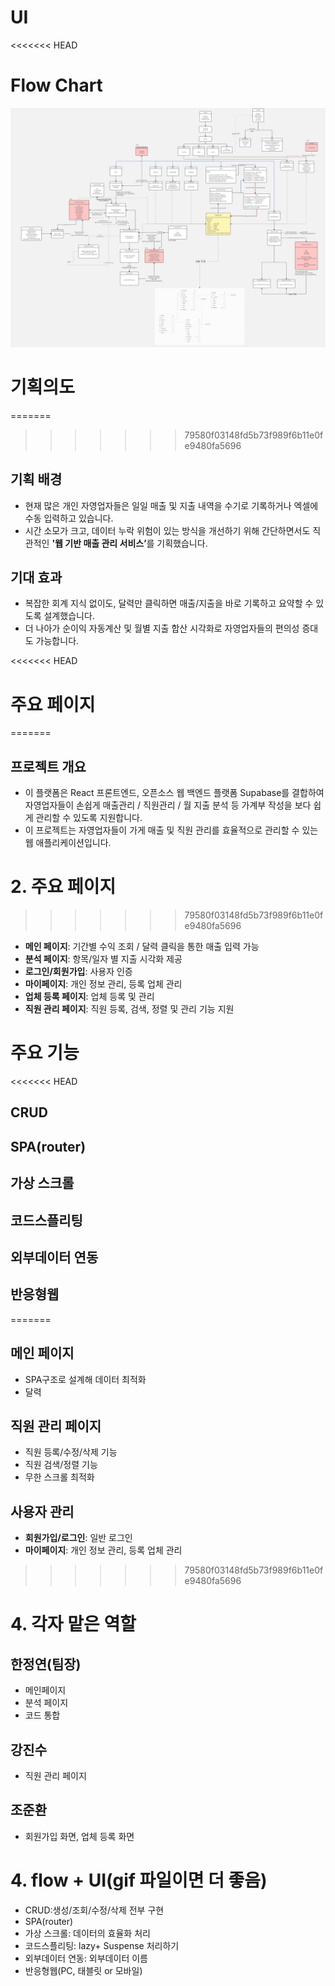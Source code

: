 # UI

<<<<<<< HEAD
# Flow Chart

![flow](flow_image.png)

# 기획의도

=======
>>>>>>> 79580f03148fd5b73f989f6b11e0fe9480fa5696
## 기획 배경

- 현재 많은 개인 자영업자들은 일일 매출 및 지출 내역을 수기로 기록하거나 엑셀에 수동 입력하고 있습니다.
- 시간 소모가 크고, 데이터 누락 위험이 있는 방식을 개선하기 위해 간단하면서도 직관적인 <strong>'웹 기반 매출 관리 서비스’</strong >를 기획했습니다.

## 기대 효과

- 복잡한 회계 지식 없이도, 달력만 클릭하면 매출/지출을 바로 기록하고 요약할 수 있도록 설계했습니다.
- 더 나아가 순이익 자동계산 및 월별 지출 합산 시각화로 자영업자들의 편의성 증대도 가능합니다.

<<<<<<< HEAD
# 주요 페이지
=======
## 프로젝트 개요

- 이 플랫폼은 React 프론트엔드, 오픈소스 웹 백엔드 플랫폼 Supabase를 결합하여 자영업자들이 손쉽게 매출관리 / 직원관리 / 월 지출 분석 등 가계부 작성을 보다 쉽게 관리할 수 있도록 지원합니다.
- 이 프로젝트는 자영업자들이 가게 매출 및 직원 관리를 효율적으로 관리할 수 있는 웹 애플리케이션입니다.

# 2. 주요 페이지
>>>>>>> 79580f03148fd5b73f989f6b11e0fe9480fa5696

- **메인 페이지**: 기간별 수익 조회 / 달력 클릭을 통한 매출 입력 가능
- **분석 페이지**: 항목/일자 별 지출 시각화 제공
- **로그인/회원가입**: 사용자 인증
- **마이페이지**: 개인 정보 관리, 등록 업체 관리
- **업체 등록 페이지**: 업체 등록 및 관리
- **직원 관리 페이지**: 직원 등록, 검색, 정렬 및 관리 기능 지원

# 주요 기능

<<<<<<< HEAD
## CRUD

## SPA(router)

## 가상 스크롤

## 코드스플리팅

## 외부데이터 연동

## 반응형웹
=======
## 메인 페이지

- SPA구조로 설계해 데이터 최적화
- 달력

## 직원 관리 페이지

- 직원 등록/수정/삭제 기능
- 직원 검색/정렬 기능
- 무한 스크롤 최적화

## 사용자 관리

- **회원가입/로그인**: 일반 로그인
- **마이페이지**: 개인 정보 관리, 등록 업체 관리
>>>>>>> 79580f03148fd5b73f989f6b11e0fe9480fa5696

# 4. 각자 맡은 역할

## 한정연(팀장)

- 메인페이지
- 분석 페이지
- 코드 통합

## 강진수

- 직원 관리 페이지

## 조준환

- 회원가입 화면, 업체 등록 화면

# 4. flow + UI(gif 파일이면 더 좋음)

- CRUD:생성/조회/수정/삭제 전부 구현
- SPA(router)
- 가상 스크롤: 데이터의 효율화 처리
- 코드스플리팅: lazy+ Suspense 처리하기
- 외부데이터 연동: 외부데이터 이름
- 반응형웹(PC, 태블릿 or 모바일)
